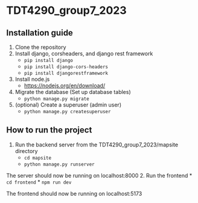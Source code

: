 # TDT4290_group7_2023

## Installation guide
1. Clone the repository
2. Install django, corsheaders, and django rest framework
    * `pip install django`
    * `pip install django-cors-headers`
    * `pip install djangorestframework`
3. Install node.js
     * https://nodejs.org/en/download/
4. Migrate the database (Set up database tables)
    * `python manage.py migrate`
5. (optional) Create a superuser (admin user)
    * `python manage.py createsuperuser`

## How to run the project
1. Run the backend server from the TDT4290_group7_2023/mapsite directory
    * `cd mapsite`
    * `python manage.py runserver`

The server should now be running on localhost:8000
2. Run the frontend
    * `cd frontend`
    * `npm run dev`

The frontend should now be running on localhost:5173